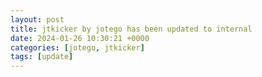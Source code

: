 ```yaml
---
layout: post
title: jtkicker by jotego has been updated to internal
date: 2024-01-26 10:30:21 +0000
categories: [jotego, jtkicker]
tags: [update]
---
```


